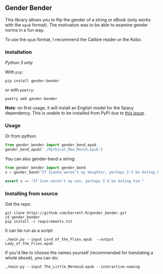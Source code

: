 ## Gender Bender

This library allows you to flip the gender of a string or eBook (only works with the `epub` format).  The motivation was to be able to examine gender norms in a fun way.

To use the `epub` format, I recommend the Calibre reader or the Kobo.

### Installation

_Python 3 only_

With `pip`:
```shell script
pip install gender-bender 
```

or with `poetry`:
```shell script
poetry add gender-bender
```

**Note**: on first usage, it will install an English model for the Spacy dependency.  This
is unable to be installed from PyPI due to [this issue](https://github.com/explosion/spaCy/issues/3536).

### Usage

Or from python:

```python
from gender_bender import gender_bend_epub
gender_bend_epub('./Mythical_Man_Month.epub')
```

You can also gender-bend a string:

```python
from gender_bender import gender_bend
x = gender_bend("If Ivanka weren't my daughter, perhaps I'd be dating her.")

assert x == "If Ivan weren't my son, perhaps I'd be dating him."
```

### Installing from source

Get the repo:

```shell script
git clone https://github.com/Garrett-R/gender_bender.git
cd gender_bender
pip install -r requirements.txt
```

It can be run as a script:

```shell script
./main.py --input Lord_of_the_Flies.epub  --output Lady_of_the_Flies.epub
```

If you'd like to choose the names yourself (recommended for translating a whole ebook), you can do:

```shell script
./main.py --input The_Little_Mermaid.epub --interactive-naming
```
